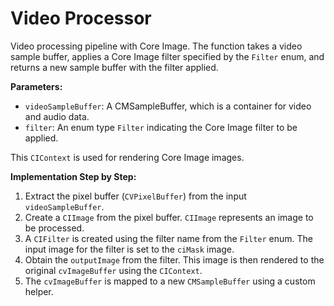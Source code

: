 # Video Processor

Video processing pipeline with Core Image. The function takes a video sample buffer, applies a Core Image filter specified by the `Filter` enum, and returns a new sample buffer with the filter applied.

**Parameters:**
- `videoSampleBuffer`: A CMSampleBuffer, which is a container for video and audio data.
- `filter`: An enum type `Filter` indicating the Core Image filter to be applied.

This `CIContext` is used for rendering Core Image images.

**Implementation Step by Step:**
1. Extract the pixel buffer (`CVPixelBuffer`) from the input `videoSampleBuffer`.
2. Create a `CIImage` from the pixel buffer. `CIImage` represents an image to be processed.
3. A `CIFilter` is created using the filter name from the `Filter` enum. The input image for the filter is set to the `ciMask` image.
4. Obtain the `outputImage` from the filter. This image is then rendered to the original `cvImageBuffer` using the `CIContext`.
5. The `cvImageBuffer` is mapped to a new `CMSampleBuffer` using a custom helper.
